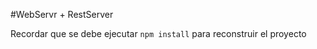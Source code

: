 #WebServr + RestServer

Recordar que se debe ejecutar ``` npm install ``` para reconstruir el proyecto